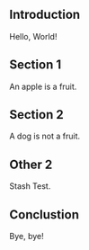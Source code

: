 ## Introduction

Hello, World!

## Section 1

An apple is a fruit.

## Section 2

A dog is not a fruit.





## Other 2

Stash Test.

## Conclustion

Bye, bye!
